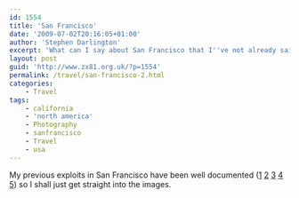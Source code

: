 ```yaml
---
id: 1554
title: 'San Francisco'
date: '2009-07-02T20:16:05+01:00'
author: 'Stephen Darlington'
excerpt: 'What can I say about San Francisco that I''ve not already said?'
layout: post
guid: 'http://www.zx81.org.uk/?p=1554'
permalink: /travel/san-francisco-2.html
categories:
    - Travel
tags:
    - california
    - 'north america'
    - Photography
    - sanfrancisco
    - Travel
    - usa
---
```


My previous exploits in San Francisco have been well documented ([1](http://www.zx81.org.uk/travel/san-francisco.html) [2](http://www.zx81.org.uk/travel/alcatraz.html) [3](http://www.zx81.org.uk/travel/berkeley-point-lobos-and-carmel.html) [4](http://www.zx81.org.uk/travel/california-2006.html) [5](http://www.zx81.org.uk/travel/muir-woods.html)) so I shall just get straight into the images.

<div class="flickr-gallery tag" id="gallery-c102dd81"><div class="fg-clear"></div> </div><div class="fg-clear"></div> <script type="text/javascript">
											jQuery(document).ready(function(){
							jQuery("#gallery-c102dd81 .flickr-thumb img").flightbox({size_callback: get_sizes});
						});
										
										//-->
				</script>This time I have no particular theme to link the pictures together. I quite like the Golden Gate Bridge peeking through the fog and the yachts. I got a better day to visit [Coit Tower](http://sanfrancisco.lovetoknow.com/wiki/Coit_Tower) and the [Transamerica Pyramid](http://www.transamerica.com/company_profile/about_the_pyramid/).